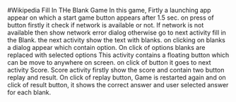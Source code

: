 #Wikipedia Fill In THe Blank Game
In this game, Firtly a launching app appear on which a start game button appears after 1.5 sec. 
on press of button firstly it check if network is available or not. If network is not available then show network error dialog otherwise go to next activity fill in the Blank.
the next activity show the text with blanks. on clicking on blanks a dialog appear which contain option. On click of options blanks are replaced with selected options
This activity contains a floating button which can be move to anywhere on screen. on click of button it goes to next activity Score.
Score activity firstly show the score and contain two button replay and result.
On click of replay button, Game is restarted again and on click of result button, it shows the correct answer and user selected answer for each blank.
